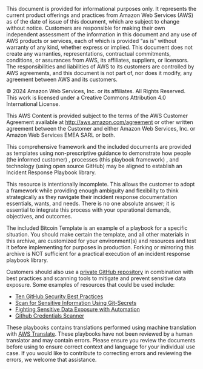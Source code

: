 This document is provided for informational purposes only. It represents the current product offerings and practices from Amazon Web Services (AWS) as of the date of issue of this document, which are subject to change without notice. Customers are responsible for making their own independent assessment of the information in this document and any use of AWS products or services, each of which is provided “as is” without warranty of any kind, whether express or implied. This document does not create any warranties, representations, contractual commitments, conditions, or assurances from AWS, its affiliates, suppliers, or licensors. The responsibilities and liabilities of AWS to its customers are controlled by AWS agreements, and this document is not part of, nor does it modify, any agreement between AWS and its customers.

© 2024 Amazon Web Services, Inc. or its affiliates. All Rights Reserved. This work is licensed under a Creative Commons Attribution 4.0 International License.

This AWS Content is provided subject to the terms of the AWS Customer Agreement available at http://aws.amazon.com/agreement or other written agreement between the Customer and either Amazon Web Services, Inc. or Amazon Web Services EMEA SARL or both.

This comprehensive framework and the included documents are provided as templates using non-prescriptive guidance to demonstrate how people (the informed customer) , processes (this playbook framework) , and technology (using open source GitHub) may be aligned to establish an Incident Response Playbook library.

This resource is intentionally incomplete. This allows the customer to adopt a framework while providing enough ambiguity and flexibility to think strategically as they navigate their incident response documentation essentials, wants, and needs. There is no one absolute answer; it is essential to integrate this process with your operational demands, objectives, and outcomes.

The included Bitcoin Template is an example of a playbook for a specific situation. You should make certain the template, and all other materials in this archive, are customized for your environment(s) and resources and test it before implementing for purposes in production. Forking or mirroring this archive is NOT sufficient for a practical execution of an incident response playbook library.

Customers should also use a [private GitHub repository](https://docs.github.com/en/repositories/managing-your-repositorys-settings-and-features/managing-repository-settings/setting-repository-visibility) in combination with best practices and scanning tools to mitigate and prevent sensitive data exposure. Some examples of resources that could be used include: 

- [Ten GitHub Security Best Practices](https://snyk.io/blog/ten-git-hub-security-best-practices/)
- [Scan for Sensitive Information Using Git-Secrets](https://docs.aws.amazon.com/prescriptive-guidance/latest/patterns/scan-git-repositories-for-sensitive-information-and-security-issues-by-using-git-secrets.html)
- [Fighting Sensitive Data Exposure with Automation](https://medium.com/@gtsai70/fighting-sensitive-data-exposure-with-automation-44c8e7ba0c87)
- [Github Credentials Scanner](https://geekflare.com/github-credentials-scanner/)

These playbooks contains translations performed using machine translation with [AWS Translate](https://aws.amazon.com/translate/). These playbooks have not been reviewed by a human translator and may contain errors. Please ensure you review the documents before using to ensure correct context and language for your individual use case. If you would like to contribute to correcting errors and reviewing the errors, we welcome that assistance. 